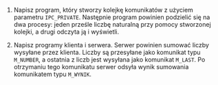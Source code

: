 1. Napisz program, który stworzy kolejkę komunikatów z użyciem parametru
   `IPC_PRIVATE`. Następnie program powinien podzielić się na dwa procesy:
   jeden prześle liczbę naturalną przy pomocy stworzonej kolejki, a drugi
   odczyta ją i wyświetli.

2. Napisz programy klienta i serwera. Serwer powinien sumować liczby wysyłane
   przez klienta. Liczby są przesyłane jako komunikat typu `M_NUMBER`, a ostatnia
   z liczb jest wysyłana jako komunikat `M_LAST`. Po otrzymaniu tego komunikatu
   serwer odsyła wynik sumowania komunikatem typu `M_WYNIK`.
